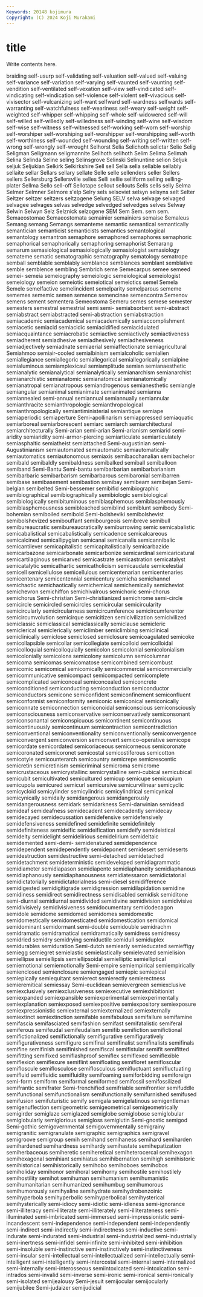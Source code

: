 ```yaml
---
Keywords: 20148 kojimura
Copyright: (C) 2024 Koji Murakami
---
```


# title

Write contents here.



braiding self-usurp self-validating self-valuation self-valued self-valuing self-variance self-variation self-varying
self-vaunted self-vaunting self-vendition self-ventilated self-vexation self-view self-vindicated self-vindicating self-vindication self-violence
self-violent self-vivacious self-vivisector self-vulcanizing self-want selfward self-wardness selfwards self-warranting self-watchfulness
self-weariness self-weary self-weight self-weighted self-whipper self-whipping self-whole self-widowered self-will self-willed
self-willedly self-willedness self-winding self-wine self-wisdom self-wise self-witness self-witnessed self-working self-worn
self-worship self-worshiper self-worshiping self-worshipper self-worshipping self-worth self-worthiness self-wounded self-wounding self-writing
self-written self-wrong self-wrongly self-wrought Selhorst Selia Selichoth selictar Selie Selig
Seligman Seligmann seligmannite Selihoth selihoth Selim Selima Selimah Selina Selinda
Seline seling Selinsgrove Selinski Selinuntine selion Seljuk seljuk Seljukian Selkirk
Selkirkshire Sell sell Sella sella sellable sellably sellaite sellar Sellars
sellary sellate Selle selle sellenders seller Sellers sellers Sellersburg Sellersville
selles Selli sellie selliform selling selling-plater Sellma Sello sell-off Sellotape
sellout sellouts Sells sells selly Selma Selmer Selmner Selmore s'elp
Selry sels selsoviet selsyn selsyns selt Selter Seltzer seltzer seltzers
seltzogene Selung SELV selva selvage selvaged selvagee selvages selvas selvedge
selvedged selvedges selves Selway Selwin Selwyn Selz Selznick selzogene SEM
Sem Sem. sem sem. Semaeostomae Semaeostomata semainier semainiers semaise Semaleus
Semang semang Semangs semanteme semantic semantical semantically semantician semanticist semanticists
semantics semantological semantology semantron semaphore semaphored semaphores semaphoric semaphorical semaphorically
semaphoring semaphorist Semarang semarum semasiological semasiologically semasiologist semasiology semateme sematic
sematographic sematography sematology sematrope semball semblable semblably semblance semblances semblant
semblative semble semblence sembling Sembrich seme Semecarpus semee semeed semei-
semeia semeiography semeiologic semeiological semeiologist semeiology semeion semeiotic semeiotical semeiotics
semel Semela Semele semelfactive semelincident semelparity semelparous sememe sememes sememic
semen semence semencinae semencontra Semenov semens sement sementera Semeostoma Semeru
semes semese semester semesters semestral semestrial semi semi- semiabsorbent semi-abstract
semiabstract semiabstracted semi-abstraction semiabstraction semiacademic semiacademical semiacademically semiaccomplishment semiacetic semiacid
semiacidic semiacidified semiacidulated semiacquaintance semiacrobatic semiactive semiactively semiactiveness semiadherent semiadhesive
semiadhesively semiadhesiveness semiadjectively semiadnate semiaerial semiaffectionate semiagricultural Semiahmoo semiair-cooled semialbinism
semialcoholic semialien semiallegiance semiallegoric semiallegorical semiallegorically semialpine semialuminous semiamplexicaul semiamplitude
semian semianaesthetic semianalytic semianalytical semianalytically semianarchism semianarchist semianarchistic semianatomic semianatomical
semianatomically semianatropal semianatropous semiandrogenous semianesthetic semiangle semiangular semianimal semianimate semianimated
semianna semiannealed semi-annual semiannual semiannually semiannular semianthracite semianthropologic semianthropological semianthropologically
semiantiministerial semiantique semiape semiaperiodic semiaperture Semi-apollinarism semiappressed semiaquatic semiarboreal semiarborescent
semiarc semiarch semiarchitectural semiarchitecturally Semi-arian semi-arian Semi-arianism semiarid semi-aridity semiaridity
semi-armor-piercing semiarticulate semiarticulately semiasphaltic semiatheist semiattached Semi-augustinian semi-Augustinianism semiautomated semiautomatic
semiautomatically semiautomatics semiautonomous semiaxis semibacchanalian semibachelor semibald semibaldly semibaldness semibalked
semiball semiballoon semiband Semi-Bantu Semi-bantu semibarbarian semibarbarianism semibarbaric semibarbarism semibarbarous
semibaronial semibarren semibase semibasement semibastion semibay semibeam semibejan Semi-belgian semibelted
Semi-bessemer semibifid semibiographic semibiographical semibiographically semibiologic semibiological semibiologically semibituminous semiblasphemous
semiblasphemously semiblasphemousness semibleached semiblind semiblunt semibody Semi-bohemian semiboiled semibold Semi-bolsheviki
semibolshevist semibolshevized semibouffant semibourgeois semibreve semibull semibureaucratic semibureaucratically semiburrowing semic
semicabalistic semicabalistical semicabalistically semicadence semicalcareous semicalcined semicallipygian semicanal semicanalis semicannibalic
semicantilever semicapitalistic semicapitalistically semicarbazide semicarbazone semicarbonate semicarbonize semicardinal semicaricatural semicartilaginous
semicarved semicastrate semicastration semicatalyst semicatalytic semicathartic semicatholicism semicaudate semicelestial semicell
semicellulose semicellulous semicentenarian semicentenaries semicentenary semicentennial semicentury semicha semichannel semichaotic
semichaotically semichemical semichemically semicheviot semichevron semichiffon semichivalrous semichoric semi-chorus semichorus
Semi-christian Semi-christianized semichrome semi-circle semicircle semicircled semicircles semicircular semicircularity semicircularly
semicircularness semicircumference semicircumferentor semicircumvolution semicirque semicitizen semicivilization semicivilized semiclassic semiclassical
semiclassically semiclause semicleric semiclerical semiclerically semiclimber semiclimbing semiclinical semiclinically semiclose
semiclosed semiclosure semicoagulated semicoke semicollapsible semicollar semicollegiate semicolloid semicolloidal semicolloquial
semicolloquially semicolon semicolonial semicolonialism semicolonially semicolons semicolony semicolumn semicolumnar semicoma
semicomas semicomatose semicombined semicombust semicomic semicomical semicomically semicommercial semicommercially semicommunicative
semicompact semicompacted semicomplete semicomplicated semiconceal semiconcealed semiconcrete semiconditioned semiconducting semiconduction
semiconductor semiconductors semicone semiconfident semiconfinement semiconfluent semiconformist semiconformity semiconic semiconical
semiconically semiconnate semiconnection semiconoidal semiconscious semiconsciously semiconsciousness semiconservative semiconservatively semiconsonant
semiconsonantal semiconspicuous semicontinent semicontinuous semicontinuously semicontinuum semicontraction semicontradiction semiconventional semiconventionality
semiconventionally semiconvergence semiconvergent semiconversion semiconvert semico-operative semicope semicordate semicordated semicoriaceous
semicorneous semicoronate semicoronated semicoronet semicostal semicostiferous semicotton semicotyle semicounterarch semicountry
semicrepe semicrescentic semicretin semicretinism semicriminal semicroma semicrome semicrustaceous semicrystallinc semicrystalline
semi-cubical semicubical semicubit semicultivated semicultured semicup semicupe semicupium semicupola semicured
semicurl semicursive semicurvilinear semicyclic semicycloid semicylinder semicylindric semicylindrical semicynical semicynically
semidaily semidangerous semidangerously semidangerousness semidark semidarkness Semi-darwinian semidead semideaf semideafness
semidecadent semidecadently semidecay semidecayed semidecussation semidefensive semidefensively semidefensiveness semidefined semidefinite
semidefinitely semidefiniteness semideific semideification semideify semideistical semideity semidelight semidelirious semidelirium
semideltaic semidemented semi-demi- semidenatured semidependence semidependent semidependently semideponent semidesert semideserts
semidestruction semidestructive semi-detached semidetached semidetachment semideterministic semideveloped semidiagrammatic semidiameter semidiapason
semidiapente semidiaphaneity semidiaphanous semidiaphanously semidiaphanousness semidiatessaron semidictatorial semidictatorially semidictatorialness semi-diesel
semidifference semidigested semidigitigrade semidigression semidilapidation semidine semidiness semidirect semidirectness semidisabled
semidisk semiditone semi-diurnal semidiurnal semidivided semidivine semidivision semidivisive semidivisively semidivisiveness
semidocumentary semidodecagon semidole semidome semidomed semidomes semidomestic semidomestically semidomesticated semidomestication
semidomical semidominant semidormant semi-double semidouble semidrachm semidramatic semidramatical semidramatically semidress
semidressy semidried semidry semidrying semiductile semidull semiduplex semidurables semiduration Semi-dutch
semiearly semieducated semieffigy semiegg semiegret semielastic semielastically semielevated semielision semiellipse
semiellipsis semiellipsoidal semielliptic semielliptical semiemotional semiemotionally Semi-empire semiempirical semiempirically semienclosed
semienclosure semiengaged semiepic semiepical semiepically semiequitant semierect semierectly semierectness semieremitical
semiessay Semi-euclidean semievergreen semiexclusive semiexclusively semiexclusiveness semiexecutive semiexhibitionist semiexpanded semiexpansible
semiexperimental semiexperimentally semiexplanation semiexposed semiexpositive semiexpository semiexposure semiexpressionistic semiexternal semiexternalized
semiexternally semiextinct semiextinction semifable semifabulous semifailure semifamine semifascia semifasciated semifashion
semifast semifatalistic semiferal semiferous semifeudal semifeudalism semifib semifiction semifictional semifictionalized
semifictionally semifigurative semifiguratively semifigurativeness semifigure semifinal semifinalist semifinalists semifinals semifine
semifinish semifinished semifiscal semifistular semifit semifitted semifitting semifixed semiflashproof semiflex
semiflexed semiflexible semiflexion semiflexure semiflint semifloating semifloret semifloscular semifloscule semiflosculose
semiflosculous semifluctuant semifluctuating semifluid semifluidic semifluidity semifoaming semiforbidding semiforeign semi-form
semiform semiformal semiformed semifossil semifossilized semifrantic semifrater Semi-frenchified semifriable semifrontier
semifuddle semifunctional semifunctionalism semifunctionally semifurnished semifused semifusion semifuturistic semify semigala
semigelatinous semigentleman semigenuflection semigeometric semigeometrical semigeometrically semigirder semiglaze semiglazed semiglobe
semiglobose semiglobular semiglobularly semiglorious semigloss semiglutin Semi-gnostic semigod Semi-gothic semigovernmental
semigovernmentally semigrainy semigranitic semigranulate semigraphic semigraphics semigravel semigroove semigroup semih
semihand semihaness semihard semiharden semihardened semihardness semihardy semihastate semihepatization semiherbaceous
semiheretic semiheretical semiheterocercal semihexagon semihexagonal semihiant semihiatus semihibernation semihigh semihistoric
semihistorical semihistorically semihobo semihoboes semihobos semiholiday semihonor semihoral semihorny semihostile
semihostilely semihostility semihot semihuman semihumanism semihumanistic semihumanitarian semihumanized semihumbug semihumorous
semihumorously semihyaline semihydrate semihydrobenzoinic semihyperbola semihyperbolic semihyperbolical semihysterical semihysterically semi-idiocy
semi-idiotic semi-idleness semi-ignorance semi-illiteracy semi-illiterate semi-illiterately semi-illiterateness semi-illuminated semi-imbricated semi-immersed
semi-impressionistic semi-incandescent semi-independence semi-independent semi-independently semi-indirect semi-indirectly semi-indirectness semi-inductive semi-indurate
semi-indurated semi-industrial semi-industrialized semi-industrially semi-inertness semi-infidel semi-infinite semi-inhibited semi-inhibition semi-insoluble
semi-instinctive semi-instinctively semi-instinctiveness semi-insular semi-intellectual semi-intellectualized semi-intellectually semi-intelligent semi-intelligently semi-intercostal
semi-internal semi-internalized semi-internally semi-interosseous semiintoxicated semi-intoxication semi-intrados semi-invalid semi-inverse semi-ironic
semi-ironical semi-ironically semi-isolated semijealousy Semi-jesuit semijocular semijocularly semijubilee Semi-judaizer semijudicial
